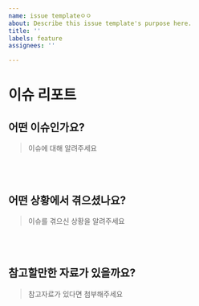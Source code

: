 ```yaml
---
name: issue templateㅇㅇ
about: Describe this issue template's purpose here.
title: ''
labels: feature
assignees: ''

---
```


# 이슈 리포트

## 어떤 이슈인가요?

> 이슈에 대해 알려주세요

<br><br>

## 어떤 상황에서 겪으셨나요?

> 이슈를 겪으신 상황을 알려주세요

<br><br>

## 참고할만한 자료가 있을까요?

> 참고자료가 있다면 첨부해주세요

<br><br>
